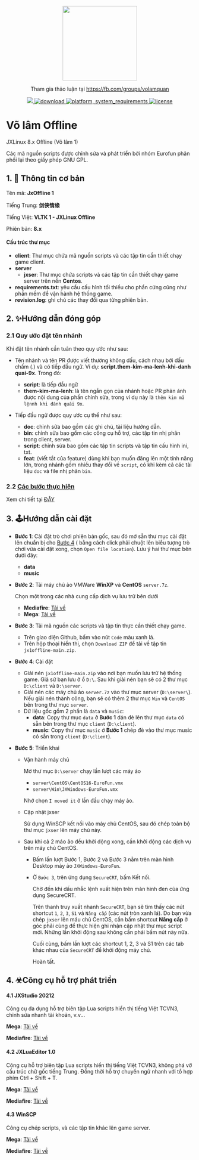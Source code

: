 <p align="center">
	<a href="https://fb.com/groups/volamquan">
		<img width="200" height="200" margin-right="100%" src="https://github.com/jxoffline/jx1linux/raw/main/_/jxoff1.jpg?raw=true">
	</a>
</p>
<p  align="center">Tham gia thảo luận tại <a href="https://fb.com/groups/volamquan">https://fb.com/groups/volamquan</a></p>
<p align="center">
	<a href="https://fb.com/groups/volamquan">
		<img src="https://raw.githubusercontent.com/jxoffline/jx1linux/main/_/love.svg" />
	</a>
	<a href="https://github.com/jxoffline/jx1linux/releases">
 		<img src="https://img.shields.io/badge/download-latest-brightgreen.svg" alt="download">
	</a>
	<a href="https://img.shields.io/badge/platform-win32,win64-cyan">
 		<img src="https://img.shields.io/badge/platform-win32,win64-cyan" alt="platform, system_requirements">
	</a>
	<a href="https://img.shields.io/badge/license-GNU-yellow">
 		<img src="https://img.shields.io/badge/license-GNU-yellow" alt="license">
	</a>
</p>




# Võ lâm Offline

JXLinux 8.x Offline (Võ lâm 1)

Các mã nguồn scripts được chỉnh sửa và phát triển bởi nhóm Eurofun phân phối lại theo giấy phép GNU GPL.



## 1. 🚀 Thông tin cơ bản

Tên mã: **JxOffline 1**

Tiếng Trung: **剑侠情缘**

Tiếng Việt: **VLTK 1 - JXLinux Offline**

Phiên bản: **8.x**



#### Cấu trúc thư mục

- **client**: Thư mục chứa mã nguồn scripts và các tập tin cần thiết chạy game client.
- **server**
  - **jxser**: Thư mục chứa scripts và các tập tin cần thiết chạy game server trên nền **Centos**.
- **requirements.txt**: yêu cầu cấu hình tối thiểu cho phần cứng cũng như phần mềm để vận hành hệ thống game.
- **revision.log**: ghi chú các thay đổi qua từng phiên bản.



## 2. ✨Hướng dẫn đóng góp

### 2.1 Quy ước đặt tên nhánh

Khi đặt tên nhánh cần tuân theo quy ước như sau:

- Tên nhánh và tên PR được viết thường không dấu, cách nhau bởi dấu chấm (.) và có tiếp đầu ngữ. Ví dụ: **script.them-kim-ma-lenh-khi-danh quai-9x**. Trong đó:
  - **script**: là tiếp đầu ngữ
  - **them-kim-ma-lenh**: là tên ngắn gọn của nhánh hoặc PR phản ánh được nội dung của phần chỉnh sửa, trong ví dụ này là `thêm kim mã lệnnh khi đánh quái 9x`.

- Tiếp đầu ngữ được quy ước cụ thể như sau:
  - **doc**: chỉnh sửa bao gồm các ghi chú, tài liệu hướng dẫn.
  - **bin**: chỉnh sửa bao gồm các công cụ hỗ trợ, các tập tin nhị phân trong client, server.
  - **script**: chỉnh sửa bao gồm các tập tin scripts và tập tin cấu hình ini, txt.
  - **feat**: (viết tắt của feature) dùng khi bạn muốn đăng lên một tính năng lớn, trong nhánh gồm nhiều thay đổi về `script`, có khi kèm cả các tài liệu `doc` và file nhị phân `bin`.

### 2.2 [Các bước thực hiện](./CONTRIBUTING.md)

Xem chi tiết tại [ĐÂY](./CONTRIBUTING.md)


## 3. 🕹Hướng dẫn cài đặt

- **Bước 1**: Cài đặt trò chơi phiên bản gốc, sau đó mở sẵn thư mục cài đặt lên chuẩn bị cho [Bước 4](#) ( bằng cách click phải chuột lên biểu tượng trò chơi vừa cài đặt xong, chọn `Open file location`). Lưu ý hai thư mục bên dưới đây:

  - **data**
  - **music**

- **Bước 2**: Tải máy chủ ảo VMWare **WinXP** và **CentOS** `server.7z`.

  Chọn một trong các nhà cung cấp dịch vụ lưu trữ bên dưới

  - **Mediafire**: [Tải về](https://www.mediafire.com/file/3i9biis3j27urzq/server.7z/file)
  - **Mega**: [Tải về](https://mega.nz/file/BJZHjQLC#XRYZVoqiCLfNqP-eLmzeZpWClAdY0Cp7WbzA2fo4zZ4)

- **Bước 3**: Tải mã nguồn các scripts và tập tin thực cần thiết chạy game.
  
  - Trên giao diện Github, bấm vào nút `Code` màu xanh lá.
  - Trên hộp thoại hiển thị, chọn `Download ZIP` để tải về tập tin `jx1offline-main.zip`.
  
- **Bước 4**: Cài đặt
  - Giải nén `jx1offline-main.zip` vào nơi bạn muốn lưu trữ hệ thống game. Giả sử bạn lưu ở ổ `D:\`. Sau khi giải nén bạn sẽ có 2 thư mục `D:\client` và `D:\server`.
  - Giải nén các máy chủ ảo `server.7z` vào thư mục server (`D:\server\`). Nếu giải nén thành công, bạn sẽ có thêm 2 thư mục `Win` và `CentOS` bên trong thư mục `server`.
  - Dữ liệu gốc gồm 2 phần là `data` và `music`:
    - **data**: Copy thư mục `data` ở **Bước 1** dán đè lên thư mục `data` có sẵn bên trong thư mục `client` (`D:\client`).
    - **music**: Copy thư mục `music` ở **Bước 1** chép đè vào thư mục music có sẵn trong `client` (`D:\client`).

- **Bước 5**: Triển khai
  
  - Vận hành máy chủ
  
    Mở thư mục `D:\server` chạy lần lượt các máy ảo
  
    - `server\CentOS\CentOS16-EuroFun.vmx`
    - `server\Win\JXWindows-EuroFun.vmx`
  
    Nhớ chọn `I moved it` ở lần đầu chạy máy ảo.
  
  - Cập nhật jxser
  
    Sử dụng WinSCP kết nối vào máy chủ CentOS, sau đó chép toàn bộ thư mục `jxser` lên máy chủ này.
  
  - Sau khi cả 2 máo ảo đều khởi động xong, cần khởi động các dịch vụ trên máy chủ CentOS.
  
    - Bấm lần lượt Bước 1, Bước 2 và Bước 3 nằm trên màn hình Desktop máy ảo `JXWindows-EuroFun`.
  
    - Ở `Bước 3`, trên ứng dụng `SecureCRT`, bấm Kết nối.
      
      Chờ đến khi dấu nhắc lệnh xuất hiện trên màn hình đen của ứng dụng SecureCRT.
      
      Trên thanh truy xuất nhanh `SecureCRT`, bạn sẽ tìm thấy các nút shortcut `1`, `2`, `3`, `S1` và `Nâng cấp` (các nút tròn xanh lá). Do bạn vừa chép `jxser` lên máu chủ CentOS, cần bấm shortcut **Nâng cấp** ở góc phải cùng để thực hiện ghi nhận cập nhật thư mục script mới. Những lần khởi động sau không cần phải bấm nút này nữa. 
      
      Cuối cùng, bấm lần lượt các shortcut 1, 2, 3 và S1 trên các tab khác nhau của  `SecureCRT` để khởi động máy chủ.
      
      Hoàn tất.
      



## 4. ☣Công cụ hỗ trợ phát triển

#### 4.1 JXStudio 20212

Công cụ đa dụng hỗ trợ biên tập Lua scripts hiển thị tiếng Việt TCVN3,  chỉnh sửa nhanh tài khoản, v.v...

**Mega**: [Tải về](https://mega.nz/file/8VZhWZ6K#COZqGMq5ayWQX-9JtB5VTR94wS6V-gcJn8z0BclmqC4)

**Mediafire**: [Tải về](https://www.mediafire.com/file/yfhlwn0wkhkgkzt/JxStudio_2012.7z/file)



#### 4.2 JXLuaEditor 1.0

Công cụ hỗ trợ biên tập Lua scripts hiển thị tiếng Việt TCVN3, không phá vỡ cấu trúc chữ gốc tiếng Trung. Đồng thời hỗ trợ chuyển ngữ nhanh với tổ hợp phím Ctrl + Shift + T.

**Mega**: [Tải về](https://mega.nz/file/4RJEVIzY#LtY9XKpUJwOm7-sVmU1qtLZmT1VTmtw--hmP5-NyrlY)

**Mediafire**: [Tải về](https://www.mediafire.com/file/6u0x9mlkk0vz9j1/JxLuaEditor-v1.0.7z/file)



#### 4.3 WinSCP

Công cụ chép scripts, và các tập tin khác lên game server. 

**Mega**: [Tải về](https://mega.nz/file/II5wFZYT#6XCyrcJHlRrSHQKQQ_dG12sIef6-0rA9fySFMXpsRZU)

**Mediafire**: [Tải về](https://www.mediafire.com/file/kbyox8j2hfq2p5r/WinSCP.7z/file)

